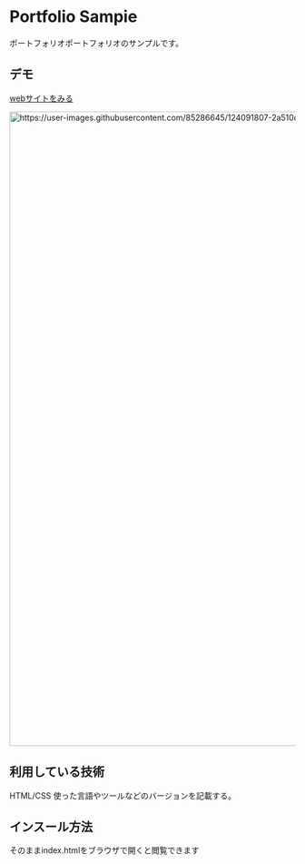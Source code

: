 Portfolio Sampie
====

ポートフォリオポートフォリオのサンプルです。

## デモ
[webサイトをみる](https://chikara-jp.herokuapp.com/)

<img width="1116" alt="https://user-images.githubusercontent.com/85286645/124091807-2a510d00-da91-11eb-8ea5-11a2f974e7ce.png">

## 利用している技術
HTML/CSS
使った言語やツールなどのバージョンを記載する。

## インスール方法
そのままindex.htmlをブラウザで開くと閲覧できます

